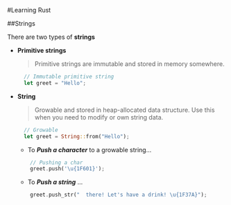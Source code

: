 #Learning Rust

##Strings

There are two types of **strings**

* **Primitive strings**
  >Primitive strings are immutable and stored in memory somewhere.

  ```rust
    // Immutable primitive string
    let greet = "Hello";
  ```

* **String**
  >Growable and stored in heap-allocated data structure. Use this when you need to modify or own string data.

  ```rust
    // Growable
    let greet = String::from("Hello");
  ```
    * To ***Push a character*** to a growable string...
    
    ```rust
        // Pushing a char
        greet.push('\u{1F601}');
    ```
    * To ***Push a string*** ...
  
    ```rust
        greet.push_str("  there! Let's have a drink! \u{1F37A}");
    ```
